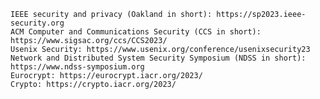     IEEE security and privacy (Oakland in short): https://sp2023.ieee-security.org
    ACM Computer and Communications Security (CCS in short): https://www.sigsac.org/ccs/CCS2023/
    Usenix Security: https://www.usenix.org/conference/usenixsecurity23
    Network and Distributed System Security Symposium (NDSS in short): https://www.ndss-symposium.org
    Eurocrypt: https://eurocrypt.iacr.org/2023/
    Crypto: https://crypto.iacr.org/2023/
